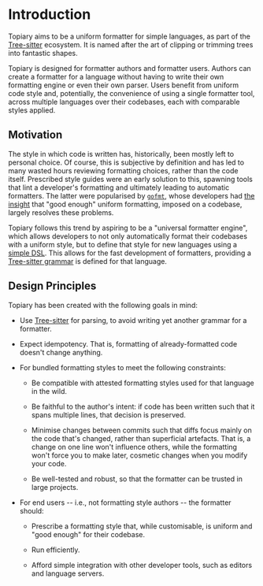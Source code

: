 # Introduction

Topiary aims to be a uniform formatter for simple languages, as part of
the [Tree-sitter] ecosystem. It is named after the art of clipping or
trimming trees into fantastic shapes.

Topiary is designed for formatter authors and formatter users. Authors
can create a formatter for a language without having to write their own
formatting engine or even their own parser. Users benefit from uniform
code style and, potentially, the convenience of using a single formatter
tool, across multiple languages over their codebases, each with
comparable styles applied.

## Motivation

The style in which code is written has, historically, been mostly left
to personal choice. Of course, this is subjective by definition and has
led to many wasted hours reviewing formatting choices, rather than the
code itself. Prescribed style guides were an early solution to this,
spawning tools that lint a developer's formatting and ultimately leading
to automatic formatters. The latter were popularised by
[`gofmt`][gofmt], whose developers had [the insight][gofmt:slides] that
"good enough" uniform formatting, imposed on a codebase, largely
resolves these problems.

Topiary follows this trend by aspiring to be a "universal formatter
engine", which allows developers to not only automatically format their
codebases with a uniform style, but to define that style for new
languages using a [simple DSL][tree-sitter:query]. This allows for the
fast development of formatters, providing a [Tree-sitter
grammar][tree-sitter:parsers] is defined for that language.

## Design Principles

Topiary has been created with the following goals in mind:

- Use [Tree-sitter] for parsing, to avoid writing yet another grammar
  for a formatter.

- Expect idempotency. That is, formatting of already-formatted code
  doesn't change anything.

- For bundled formatting styles to meet the following constraints:

  - Be compatible with attested formatting styles used for that language
    in the wild.

  - Be faithful to the author's intent: if code has been written such
    that it spans multiple lines, that decision is preserved.

  - Minimise changes between commits such that diffs focus mainly on the
    code that's changed, rather than superficial artefacts. That is, a
    change on one line won't influence others, while the formatting
    won't force you to make later, cosmetic changes when you modify your
    code.

  - Be well-tested and robust, so that the formatter can be trusted in
    large projects.

- For end users -- i.e., not formatting style authors -- the formatter
  should:

  - Prescribe a formatting style that, while customisable, is uniform
    and "good enough" for their codebase.

  - Run efficiently.

  - Afford simple integration with other developer tools, such as
    editors and language servers.

[gofmt]: https://pkg.go.dev/cmd/gofmt
[gofmt:slides]: https://go.dev/talks/2015/gofmt-en.slide#1
[tree-sitter]: https://tree-sitter.github.io/tree-sitter
[tree-sitter:query]: https://tree-sitter.github.io/tree-sitter/using-parsers/queries/index.html
[tree-sitter:parsers]: https://github.com/tree-sitter/tree-sitter/wiki/List-of-parsers
